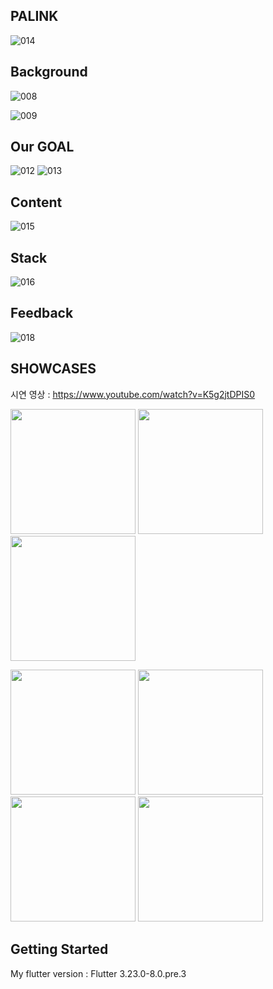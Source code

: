 ## PALINK 
![014](https://github.com/aengzu/palink_v2/assets/102356873/dbaf5178-7f2d-4fe7-8434-204332f6fef0)

## Background
![008](https://github.com/aengzu/palink_v2/assets/102356873/1e2e020b-5f78-4927-914f-e72cac5f3cc2)

![009](https://github.com/aengzu/palink_v2/assets/102356873/129ba3de-a3a2-490d-889b-e87813a67f8c)

## Our GOAL
![012](https://github.com/aengzu/palink_v2/assets/102356873/efb257bf-a165-499e-93a2-efa2f31e5ca2)
![013](https://github.com/aengzu/palink_v2/assets/102356873/220aaf0a-7496-4fa4-a536-880f27e1ed0d)


## Content
![015](https://github.com/aengzu/palink_v2/assets/102356873/a4d9b79d-6694-4d0c-b440-03f87384969f)

## Stack
![016](https://github.com/aengzu/palink_v2/assets/102356873/1873440f-7c14-4ba1-a122-302ced4330fb)

## Feedback
![018](https://github.com/aengzu/palink_v2/assets/102356873/bbdc07bd-149b-48a2-9b37-e93ce682c4b0)

## SHOWCASES

시연 영상 : https://www.youtube.com/watch?v=K5g2jtDPIS0

<p float="left">
  <img src="https://github.com/user-attachments/assets/40607284-4dca-44eb-9327-f60e757e3166" width="200" />
  <img src="https://github.com/user-attachments/assets/b5db720b-79c1-4b08-a964-72af57efa324" width="200" /> 
  <img src="https://github.com/user-attachments/assets/45b3ac96-ee74-43f6-906c-ac461588a449" width="200" /> 
</p>



<p float="left">
  <img src="https://github.com/user-attachments/assets/a4da2571-8683-47ff-839a-cbfe9263b532" width="200" />
  <img src="https://github.com/user-attachments/assets/e9852056-13c9-474a-8515-7c89e4fb5c98" width="200" /> 
  <img src="https://github.com/user-attachments/assets/6e569e0c-08d4-4703-b346-a779289bd3a8" width="200" /> 
  <img src="https://github.com/user-attachments/assets/0e24434d-f988-4808-9584-b32b328220a4" width="200" /> 
</p>


## Getting Started
My flutter version : Flutter 3.23.0-8.0.pre.3


